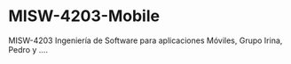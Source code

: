 # MISW-4203-Mobile
MISW-4203 Ingeniería de Software para aplicaciones Móviles, Grupo Irina, Pedro y ....
